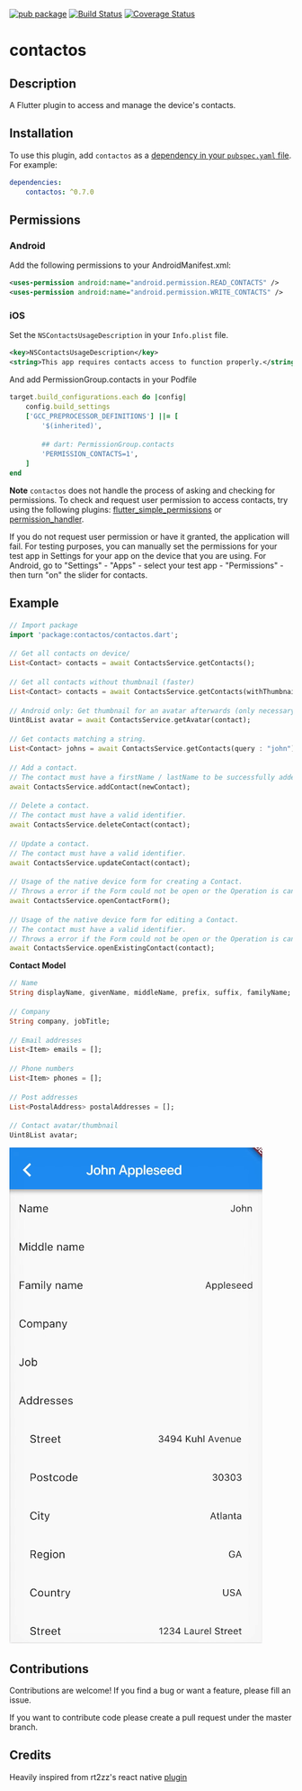 [![pub package](https://img.shields.io/pub/v/contactos.svg)](https://pub.dartlang.org/packages/contactos)
[![Build Status](https://travis-ci.com/lukasgit/contacts.svg?branch=master)](https://travis-ci.com/lukasgit/contacts)
[![Coverage Status](https://coveralls.io/repos/github/clovisnicolas/contacts/badge.svg?branch=master)](https://coveralls.io/github/clovisnicolas/contacts?branch=master)


# contactos


##  Description

A Flutter plugin to access and manage the device's contacts.


## Installation

To use this plugin, add `contactos` as a [dependency in your `pubspec.yaml` file](https://flutter.io/platform-plugins/).
For example:
```yaml
dependencies:
    contactos: ^0.7.0
```


## Permissions
### Android
Add the following permissions to your AndroidManifest.xml:

```xml
<uses-permission android:name="android.permission.READ_CONTACTS" />
<uses-permission android:name="android.permission.WRITE_CONTACTS" />
```

### iOS
Set the `NSContactsUsageDescription` in your `Info.plist` file.
```xml
<key>NSContactsUsageDescription</key>
<string>This app requires contacts access to function properly.</string>
```

And add PermissionGroup.contacts in your Podfile
```Ruby
target.build_configurations.each do |config|
    config.build_settings
    ['GCC_PREPROCESSOR_DEFINITIONS'] ||= [
        '$(inherited)',

        ## dart: PermissionGroup.contacts
        'PERMISSION_CONTACTS=1',
    ]
end
```

**Note**
`contactos` does not handle the process of asking and checking for permissions. To check and request user permission to access contacts, try using the following plugins: [flutter_simple_permissions](https://github.com/AppleEducate/flutter_simple_permissions)  or [permission_handler](https://pub.dartlang.org/packages/permission_handler).

If you do not request user permission or have it granted, the application will fail. For testing purposes, you can manually set the permissions for your test app in Settings for your app on the device that you are using. For Android, go to "Settings" - "Apps" - select your test app - "Permissions" - then turn "on" the slider for contacts.


## Example

```dart
// Import package
import 'package:contactos/contactos.dart';

// Get all contacts on device/
List<Contact> contacts = await ContactsService.getContacts();

// Get all contacts without thumbnail (faster)
List<Contact> contacts = await ContactsService.getContacts(withThumbnails: false);

// Android only: Get thumbnail for an avatar afterwards (only necessary if `withThumbnails: false` is used).
Uint8List avatar = await ContactsService.getAvatar(contact);

// Get contacts matching a string.
List<Contact> johns = await ContactsService.getContacts(query : "john");

// Add a contact.
// The contact must have a firstName / lastName to be successfully added.
await ContactsService.addContact(newContact);

// Delete a contact.
// The contact must have a valid identifier.
await ContactsService.deleteContact(contact);

// Update a contact.
// The contact must have a valid identifier.
await ContactsService.updateContact(contact);

// Usage of the native device form for creating a Contact.
// Throws a error if the Form could not be open or the Operation is canceled by the User.
await ContactsService.openContactForm();

// Usage of the native device form for editing a Contact.
// The contact must have a valid identifier.
// Throws a error if the Form could not be open or the Operation is canceled by the User.
await ContactsService.openExistingContact(contact);


```
**Contact Model**
```dart
// Name
String displayName, givenName, middleName, prefix, suffix, familyName;

// Company
String company, jobTitle;

// Email addresses
List<Item> emails = [];

// Phone numbers
List<Item> phones = [];

// Post addresses
List<PostalAddress> postalAddresses = [];

// Contact avatar/thumbnail
Uint8List avatar;

```

![Example](doc/example.gif "Example screenshot")


## Contributions

Contributions are welcome! If you find a bug or want a feature, please fill an issue.

If you want to contribute code please create a pull request under the master branch.


## Credits

Heavily inspired from rt2zz's react native [plugin](https://github.com/rt2zz/react-native-contacts)
